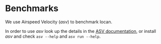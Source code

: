 # Benchmarks

We use Airspeed Velocity (*asv*) to benchmark locan.

In order to use *asv* look up the details in the [ASV documentation](https://asv.readthedocs.io/), or install *asv* and check `asv --help` and `asv run --help`.

